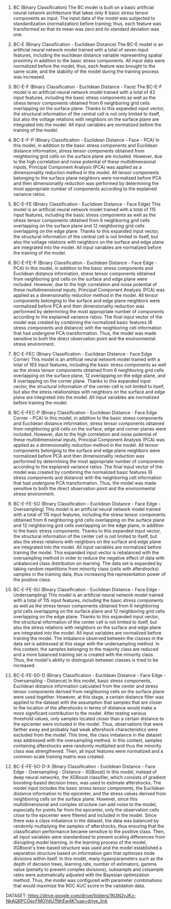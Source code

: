 1. BC (Binary Classification)
The BC model is built on a basic artificial neural network architecture that takes only 6 basic stress tensor components as input. The input data of the model was subjected to standardization (normalization) before training; thus, each feature was transformed so that its mean was zero and its standard deviation was one.

2. BC-E (Binary Classification - Euclidean Distance)
The BC-E model is an artificial neural network model trained with a total of seven input features, including the euclidean distance variable representing spatial proximity in addition to the basic stress components. All input data were normalized before the model; thus, each feature was brought to the same scale, and the stability of the model during the training process was increased.

3. BC-E-F (Binary Classification - Euclidean Distance - Face)
The BC-E-F model is an artificial neural network model trained with a total of 43 input features, including the basic stress components as well as the stress tensor components obtained from 6 neighboring grid cells overlapping on the surface plane. Thanks to this expanded input vector, the structural information of the central cell is not only limited to itself, but also the voltage relations with neighbors on the surface plane are integrated into the model. All input variables are normalized before the training of the model.

4. BC-E-F-P (Binary Classification - Euclidean Distance - Face - PCA)
In this model, in addition to the basic stress components and Euclidean distance information, stress tensor components obtained from neighboring grid cells on the surface plane are included. However, due to the high correlation and noise potential of these multidimensional inputs, Principal Component Analysis (PCA) was applied as a dimensionality reduction method in the model. All tensor components belonging to the surface plane neighbors were normalized before PCA and then dimensionality reduction was performed by determining the most appropriate number of components according to the explained variance ratios.

5. BC-E-FE (Binary Classification - Euclidean Distance - Face Edge)
This model is an artificial neural network model trained with a total of 115 input features, including the basic stress components as well as the stress tensor components obtained from 6 neighboring grid cells overlapping on the surface plane and 12 neighboring grid cells overlapping on the edge plane. Thanks to this expanded input vector, the structural information of the central cell is not limited to itself, but also the voltage relations with neighbors on the surface and edge plane are integrated into the model. All input variables are normalized before the training of the model.

6. BC-E-FE-P (Binary Classification - Euclidean Distance - Face Edge - PCA)
In this model, in addition to the basic stress components and Euclidean distance information, stress tensor components obtained from neighboring grid cells on the surface and edge plane were included. However, due to the high correlation and noise potential of these multidimensional inputs, Principal Component Analysis (PCA) was applied as a dimensionality reduction method in the model. All tensor components belonging to the surface and edge plane neighbors were normalized before PCA and then dimensionality reduction was performed by determining the most appropriate number of components according to the explained variance ratios. The final input vector of the model was created by combining the normalized basic features (6 stress components and distance) with the neighboring cell information that had undergone PCA transformation. Thus, the model was made sensitive to both the direct observation point and the environmental stress environment.

7. BC-E-FEC (Binary Classification - Euclidean Distance - Face Edge Corner)
This model is an artificial neural network model trained with a total of 163 input features, including the basic stress components as well as the stress tensor components obtained from 6 neighboring grid cells overlapping on the surface plane, 12 overlapping on the edge plane, and 8 overlapping on the corner plane. Thanks to this expanded input vector, the structural information of the center cell is not limited to itself, but also the stress relationships with neighbors on the surface and edge plane are integrated into the model. All input variables are normalized before training the model.

8. BC-E-FEC-P (Binary Classification - Euclidean Distance - Face Edge Corner - PCA)
In this model, in addition to the basic stress components and Euclidean distance information, stress tensor components obtained from neighboring grid cells on the surface, edge and corner planes were included. However, due to the high correlation and noise potential of these multidimensional inputs, Principal Component Analysis (PCA) was applied as a dimensionality reduction method in the model. All tensor components belonging to the surface and edge plane neighbors were normalized before PCA and then dimensionality reduction was performed by determining the most appropriate number of components according to the explained variance ratios. The final input vector of the model was created by combining the normalized basic features (6 stress components and distance) with the neighboring cell information that had undergone PCA transformation. Thus, the model was made sensitive to both the direct observation point and the environmental stress environment.

9. BC-E-FE-SO (Binary Classification - Euclidean Distance - Face Edge - Oversampling)
This model is an artificial neural network model trained with a total of 115 input features, including the stress tensor components obtained from 6 neighboring grid cells overlapping on the surface plane and 12 neighboring grid cells overlapping on the edge plane, in addition to the basic stress components. Thanks to this expanded input vector, the structural information of the center cell is not limited to itself, but also the stress relations with neighbors on the surface and edge plane are integrated into the model. All input variables are normalized before training the model. This expanded input vector is rebalanced with the oversampling method in order to reduce the negative effect of data with unbalanced class distribution on learning. The data set is expanded by taking random repetitions from minority class (cells with aftershocks) samples in the training data, thus increasing the representation power of the positive class.

10. BC-E-FE-SU (Binary Classification - Euclidean Distance - Face Edge - Undersampling)
This model is an artificial neural network model trained with a total of 115 input features, including the basic stress components as well as the stress tensor components obtained from 6 neighboring grid cells overlapping on the surface plane and 12 neighboring grid cells overlapping on the edge plane. Thanks to this expanded input vector, the structural information of the center cell is not limited to itself, but also the stress relations with neighbors on the surface and edge plane are integrated into the model. All input variables are normalized before training the model. The imbalance observed between the classes in the data set is addressed at this stage with the undersampling method. In this context, the samples belonging to the majority class are reduced and a more balanced training set is created with the minority class. Thus, the model's ability to distinguish between classes is tried to be increased.

11. BC-E-FE-SO-D (Binary Classification - Euclidean Distance - Face Edge - Oversampling - Distance)
In this model, basic stress components, Euclidean distance information calculated from the center and stress tensor components derived from neighboring cells on the surface plane were used together. However, at this stage, a certain distance filter was applied to the dataset with the assumption that samples that are closer to the location of the aftershocks in terms of distance would make a more significant contribution to the model. After testing various threshold values, only samples located closer than a certain distance to the epicenter were included in the model. Thus, observations that were farther away and probably had weak aftershock characteristics were excluded from the model. This time, the class imbalance in the dataset was addressed with the oversampling method. In this context, samples containing aftershocks were randomly multiplied and thus the minority class was strengthened. Then, all input features were normalized and a common-scale training matrix was created.

12. BC-E-FE-SO-D-X (Binary Classification - Euclidean Distance - Face Edge - Oversampling - Distance - XGBoost)
In this model, instead of deep neural networks, the XGBoost classifier, which consists of gradient boosting-based decision trees, was used to estimate aftershocks. The model input includes the basic stress tensor components, the Euclidean distance information to the epicenter, and the stress values ​​derived from neighboring cells on the surface plane. However, since this multidimensional and complex structure can add noise to the model, especially for points far from the epicenter, only the observation cells close to the epicenter were filtered and included in the model.
Since there was a class imbalance in the dataset, the data was balanced by randomly multiplying the samples of aftershocks, thus ensuring that the classification performance became sensitive to the positive class. Then, all input variables were standardized to prevent scaling differences from disrupting model learning.
In the learning process of the model, XGBoost's tree-based structure was used and the model established a separation structure based on information gain that optimizes node divisions within itself. In this model, many hyperparameters such as the depth of decision trees, learning rate, number of estimators, gamma value (penalty to prevent complex divisions), subsample and colsample rates were automatically adjusted with the Bayesian optimization method. Thus, the model was configured with parameter combinations that would maximize the ROC AUC score in the validation data.


DATASET:
https://drive.google.com/drive/folders/1N3N2yJKz-NkAQ6PCGecFMOYdU7NhEw4K?usp=drive_link

